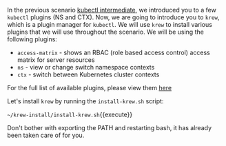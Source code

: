 In the previous scenario [kubectl intermediate](https://katacoda.com/mbah-vmw/scenarios/kubectl-intermediate), we introduced you to a few `kubectl` plugins (NS and CTX). Now, we are going to introduce you to `krew`, which is a plugin manager for `kubectl`. We will use `krew` to install various plugins that we will use throughout the scenario. We will be using the following plugins:

- `access-matrix` - shows an RBAC (role based access control) access matrix for server resources
- `ns`  - view or change switch namespace contexts
- `ctx` - switch between Kubernetes cluster contexts


For the full list of available plugins, please view them [here](https://github.com/kubernetes-sigs/krew-index/blob/master/plugins.md)

Let's install `krew` by running the `install-krew.sh` script:

`~/krew-install/install-krew.sh`{{execute}}

Don't bother with exporting the PATH and restarting bash, it has already been taken care of for you.
